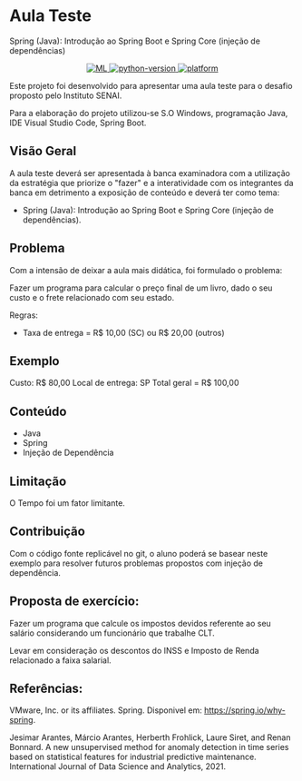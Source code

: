 # Aula Teste 
Spring (Java): Introdução ao Spring Boot e Spring Core (injeção de dependências)

<p align="center">
  <a href="#">
    <img src="https://img.shields.io/badge/Spring%20Boot%20-brightgreen" alt="ML">
  </a>
  <a href="#">
    <img src="https://img.shields.io/badge/java-blue.svg" alt="python-version">
  </a>
  <a href="#">
    <img src="https://img.shields.io/badge/platform-Linux%20%7C%20macOS%20%7C%20Windows%20%7C%20-orange" alt="platform">
  </a> 
</p>

Este projeto foi desenvolvido para apresentar uma aula teste para o desafio proposto pelo Instituto SENAI.

Para a elaboração do projeto utilizou-se S.O Windows, programação Java, IDE Visual Studio Code, Spring Boot.

## Visão Geral

A aula teste deverá ser apresentada à banca examinadora com a utilização da estratégia que priorize o "fazer" e a interatividade com os integrantes da banca em detrimento a exposição de conteúdo e deverá ter como tema:

- Spring (Java): Introdução ao Spring Boot e Spring Core (injeção de dependências).

## Problema

Com a intensão de deixar a aula mais didática, foi formulado o problema: 

Fazer um programa para calcular o preço final de um livro, dado o seu custo e o frete relacionado com seu estado.

Regras: 

- Taxa de entrega = R$ 10,00 (SC) ou R$ 20,00 (outros)

## Exemplo

Custo: R$ 80,00
Local de entrega: SP
Total geral = R$ 100,00

## Conteúdo
- Java
- Spring
- Injeção de Dependência

## Limitação

O Tempo foi um fator limitante.

## Contribuição

Com o código fonte replicável no git, o aluno poderá se basear neste exemplo para resolver futuros problemas propostos com injeção de dependência.

## Proposta de exercício:

Fazer um programa que calcule os impostos devidos referente ao seu salário considerando um funcionário que trabalhe CLT.

Levar em consideração os descontos do INSS e Imposto de Renda relacionado a faixa salarial.

## Referências:

VMware, Inc. or its affiliates.
Spring.
Disponivel em: https://spring.io/why-spring.

Jesimar Arantes, Márcio Arantes, Herberth Frohlick, Laure Siret, and Renan Bonnard.
A new unsupervised method for anomaly detection in time series based on statistical features for industrial predictive maintenance.
International Journal of Data Science and Analytics, 2021.
